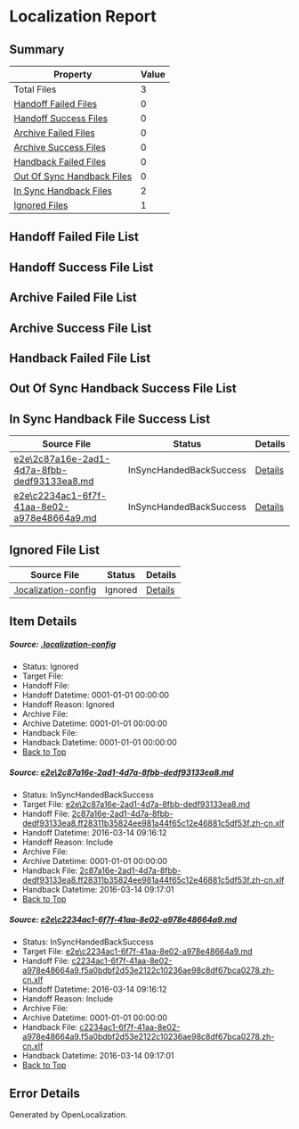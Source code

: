 # <a name='report-top'></a> Localization Report

## Summary
 Property | Value 
 -------- | ----- 
 Total Files | 3
[ Handoff Failed Files ](#handoff-failed-list)| 0
[ Handoff Success Files ](#handoff-success-list)| 0
[ Archive Failed Files ](#archive-failed-list)| 0
[ Archive Success Files ](#archive-success-list)| 0
[ Handback Failed Files ](#handback-failed-list)| 0
[ Out Of Sync Handback Files ](#outofsync-handback-success-list)| 0
[ In Sync Handback Files ](#insync-handback-success-list)| 2
[ Ignored Files ](#ignored-list)| 1

## <a name='handoff-failed-list'></a> Handoff Failed File List

## <a name='handoff-success-list'></a> Handoff Success File List

## <a name='archive-failed-list'></a> Archive Failed File List

## <a name='archive-success-list'></a> Archive Success File List

## <a name='handback-failed-list'></a> Handback Failed File List

## <a name='outofsync-handback-success-list'></a> Out Of Sync Handback Success File List

## <a name='insync-handback-success-list'></a> In Sync Handback File Success List
 Source File | Status | Details 
 ----------- | ------ | ------- 
 [e2e\2c87a16e-2ad1-4d7a-8fbb-dedf93133ea8.md](https://github.com/OpenLocalizationTest/oltest/blob/0f9c5eb4ea27033afd0a23977ca0a66d442b0a7d/e2e/2c87a16e-2ad1-4d7a-8fbb-dedf93133ea8.md) | InSyncHandedBackSuccess | [Details](#494aa11864a25e1e9f608fecaf390b3ca21177501)
 [e2e\c2234ac1-6f7f-41aa-8e02-a978e48664a9.md](https://github.com/OpenLocalizationTest/oltest/blob/0f9c5eb4ea27033afd0a23977ca0a66d442b0a7d/e2e/c2234ac1-6f7f-41aa-8e02-a978e48664a9.md) | InSyncHandedBackSuccess | [Details](#6ba1e211f4af6757f4e61333f6f6e8c3e96b14632)

## <a name='ignored-list'></a> Ignored File List
 Source File | Status | Details 
 ----------- | ------ | ------- 
 [.localization-config](https://github.com/OpenLocalizationTest/oltest/blob/0f9c5eb4ea27033afd0a23977ca0a66d442b0a7d/.localization-config) | Ignored | [Details](#66aca4b1c2f43b14ec41e0e427345df94af1d5e10)

## Item Details
##### <a name='66aca4b1c2f43b14ec41e0e427345df94af1d5e10'></a> Source: [.localization-config](https://github.com/OpenLocalizationTest/oltest/blob/0f9c5eb4ea27033afd0a23977ca0a66d442b0a7d/.localization-config)
* Status: Ignored
* Target File: 
* Handoff File: 
* Handoff Datetime: 0001-01-01 00:00:00
* Handoff Reason: Ignored
* Archive File: 
* Archive Datetime: 0001-01-01 00:00:00
* Handback File: 
* Handback Datetime: 0001-01-01 00:00:00
* [Back to Top](#report-top)

##### <a name='494aa11864a25e1e9f608fecaf390b3ca21177501'></a> Source: [e2e\2c87a16e-2ad1-4d7a-8fbb-dedf93133ea8.md](https://github.com/OpenLocalizationTest/oltest/blob/0f9c5eb4ea27033afd0a23977ca0a66d442b0a7d/e2e/2c87a16e-2ad1-4d7a-8fbb-dedf93133ea8.md)
* Status: InSyncHandedBackSuccess
* Target File: [e2e\2c87a16e-2ad1-4d7a-8fbb-dedf93133ea8.md](https://github.com/OpenLocalizationTestOrg/oltest.zh-cn/blob/67ccecb9c210469ba99a302c8807f380d6700728/e2e/2c87a16e-2ad1-4d7a-8fbb-dedf93133ea8.md)
* Handoff File: [2c87a16e-2ad1-4d7a-8fbb-dedf93133ea8.ff28311b35824ee981a44f65c12e46881c5df53f.zh-cn.xlf](https://github.com/OpenLocalizationTestOrg/olhandoff/blob/33a45af8a01008d14071c7bd74c97e8f53d4bcda/ol-handoff/OpenLocalizationTestOrg/oltest.zh-cn/yuwzho/ht/2c87a16e-2ad1-4d7a-8fbb-dedf93133ea8.ff28311b35824ee981a44f65c12e46881c5df53f.zh-cn.xlf)
* Handoff Datetime: 2016-03-14 09:16:12
* Handoff Reason: Include
* Archive File: 
* Archive Datetime: 0001-01-01 00:00:00
* Handback File: [2c87a16e-2ad1-4d7a-8fbb-dedf93133ea8.ff28311b35824ee981a44f65c12e46881c5df53f.zh-cn.xlf](https://github.com/OpenLocalizationTestOrg/olhandback/blob/b426fbbce9ff035fc2630b478b783bd4ab750790/ol-handback/OpenLocalizationTestOrg/oltest.zh-cn/yuwzho/ht/2c87a16e-2ad1-4d7a-8fbb-dedf93133ea8.ff28311b35824ee981a44f65c12e46881c5df53f.zh-cn.xlf)
* Handback Datetime: 2016-03-14 09:17:01
* [Back to Top](#report-top)

##### <a name='6ba1e211f4af6757f4e61333f6f6e8c3e96b14632'></a> Source: [e2e\c2234ac1-6f7f-41aa-8e02-a978e48664a9.md](https://github.com/OpenLocalizationTest/oltest/blob/0f9c5eb4ea27033afd0a23977ca0a66d442b0a7d/e2e/c2234ac1-6f7f-41aa-8e02-a978e48664a9.md)
* Status: InSyncHandedBackSuccess
* Target File: [e2e\c2234ac1-6f7f-41aa-8e02-a978e48664a9.md](https://github.com/OpenLocalizationTestOrg/oltest.zh-cn/blob/67ccecb9c210469ba99a302c8807f380d6700728/e2e/c2234ac1-6f7f-41aa-8e02-a978e48664a9.md)
* Handoff File: [c2234ac1-6f7f-41aa-8e02-a978e48664a9.f5a0bdbf2d53e2122c10236ae98c8df67bca0278.zh-cn.xlf](https://github.com/OpenLocalizationTestOrg/olhandoff/blob/33a45af8a01008d14071c7bd74c97e8f53d4bcda/ol-handoff/OpenLocalizationTestOrg/oltest.zh-cn/yuwzho/ht/c2234ac1-6f7f-41aa-8e02-a978e48664a9.f5a0bdbf2d53e2122c10236ae98c8df67bca0278.zh-cn.xlf)
* Handoff Datetime: 2016-03-14 09:16:12
* Handoff Reason: Include
* Archive File: 
* Archive Datetime: 0001-01-01 00:00:00
* Handback File: [c2234ac1-6f7f-41aa-8e02-a978e48664a9.f5a0bdbf2d53e2122c10236ae98c8df67bca0278.zh-cn.xlf](https://github.com/OpenLocalizationTestOrg/olhandback/blob/b426fbbce9ff035fc2630b478b783bd4ab750790/ol-handback/OpenLocalizationTestOrg/oltest.zh-cn/yuwzho/ht/c2234ac1-6f7f-41aa-8e02-a978e48664a9.f5a0bdbf2d53e2122c10236ae98c8df67bca0278.zh-cn.xlf)
* Handback Datetime: 2016-03-14 09:17:01
* [Back to Top](#report-top)


## Error Details

Generated by OpenLocalization.

